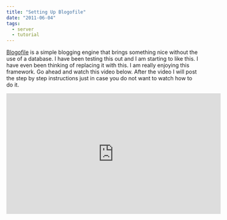 ```yaml
---
title: "Setting Up Blogofile"
date: "2011-06-04"
tags:
  - server
  - tutorial
---
```


[Blogofile](http://www.blogofile.com/) is a simple blogging engine that brings something nice without the use of a database. I have been testing this out and I am starting to like this. I have even been thinking of replacing it with this. I am really enjoying this framework. Go ahead and watch this video below. After the video I will post the step by step instructions just in case you do not want to watch how to do it.

<iframe width="560" height="315" src="https://www.youtube.com/embed/EewaFKwnb_4" frameborder="0" allow="accelerometer; autoplay; encrypted-media; gyroscope; picture-in-picture" allowfullscreen></iframe>
